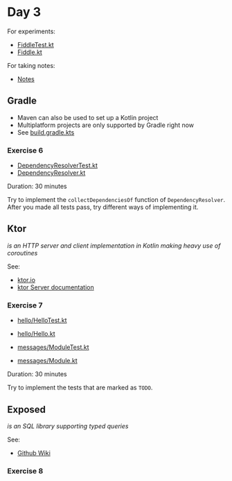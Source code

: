 # Day 3

For experiments:
 * [FiddleTest.kt](../src/test/code/guru/drako/trainings/kotlin/day3/FiddleTest.kt)
 * [Fiddle.kt](../src/main/code/guru/drako/trainings/kotlin/day3/Fiddle.kt)
 
For taking notes:
 * [Notes](./day3-notes.md)

## Gradle

 * Maven can also be used to set up a Kotlin project
 * Multiplatform projects are only supported by Gradle right now
 * See [build.gradle.kts](../build.gradle.kts)

### Exercise 6

 * [DependencyResolverTest.kt](../src/test/code/guru/drako/trainings/kotlin/day3/mavenlite/DependencyResolverTest.kt)
 * [DependencyResolver.kt](../src/main/code/guru/drako/trainings/kotlin/day3/mavenlite/DependencyResolver.kt)

Duration: 30 minutes

Try to implement the `collectDependenciesOf` function of `DependencyResolver`.
After you made all tests pass, try different ways of implementing it.

## Ktor

*is an HTTP server and client implementation in Kotlin making heavy use of coroutines*

See:
 * [ktor.io](https://ktor.io)
 * [ktor Server documentation](https://ktor.io/docs/intro.html)

### Exercise 7

 * [hello/HelloTest.kt](../src/test/code/guru/drako/trainings/kotlin/day3/webservice/hello/HelloTest.kt)
 * [hello/Hello.kt](../src/main/code/guru/drako/trainings/kotlin/day3/webservice/hello/Hello.kt)
 
 
 * [messages/ModuleTest.kt](../src/test/code/guru/drako/trainings/kotlin/day3/webservice/messages/ModuleTest.kt)
 * [messages/Module.kt](../src/main/code/guru/drako/trainings/kotlin/day3/webservice/messages/Module.kt)

Duration: 30 minutes

Try to implement the tests that are marked as `TODO`.

## Exposed

*is an SQL library supporting typed queries*

See:
 * [Github Wiki](https://github.com/JetBrains/Exposed/wiki)

### Exercise 8


